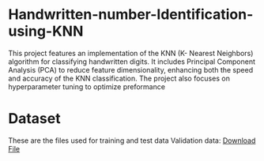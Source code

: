 # Handwritten-number-Identification-using-KNN
This project features an implementation of the KNN (K- Nearest Neighbors) algorithm for classifying handwritten digits. It includes Principal Component Analysis (PCA) to reduce feature dimensionality, enhancing both the speed and accuracy of the KNN classification. The project also focuses on hyperparameter tuning to optimize preformance

# Dataset
These are the files used for training and test data
Validation data:
[Download File](Handwritten-number-Identification-using-KNN)
